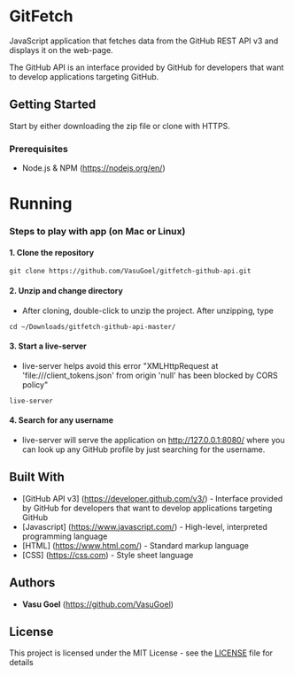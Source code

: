 # GitFetch
JavaScript application that fetches data from the GitHub REST API v3 and displays it on the web-page.

The GitHub API is an interface provided by GitHub for developers that want to develop applications targeting GitHub.

## Getting Started
Start by either downloading the zip file or clone with HTTPS.

### Prerequisites
* Node.js & NPM (https://nodejs.org/en/)

# Running
### Steps to play with app (on Mac or Linux)
#### 1. Clone the repository
```
git clone https://github.com/VasuGoel/gitfetch-github-api.git
```
#### 2. Unzip and change directory
* After cloning, double-click to unzip the project. After unzipping, type
```
cd ~/Downloads/gitfetch-github-api-master/
```
#### 3. Start a live-server
* live-server helps avoid this error "XMLHttpRequest at 'file:///client_tokens.json' from origin 'null' has been blocked by CORS policy"
```
live-server
```
#### 4. Search for any username
* live-server will serve the application on http://127.0.0.1:8080/ where you can look up any GitHub profile by just searching for the username.


## Built With
* [GitHub API v3] (https://developer.github.com/v3/) - Interface provided by GitHub for developers that want to develop applications targeting GitHub
* [Javascript] (https://www.javascript.com/) - High-level, interpreted programming language
* [HTML] (https://www.html.com/) - Standard markup language
* [CSS] (https://css.com) - Style sheet language

## Authors
* **Vasu Goel** (https://github.com/VasuGoel)

## License
This project is licensed under the MIT License - see the [LICENSE](https://github.com/VasuGoel/gitfetch-github-api/blob/master/LICENSE) file for details
